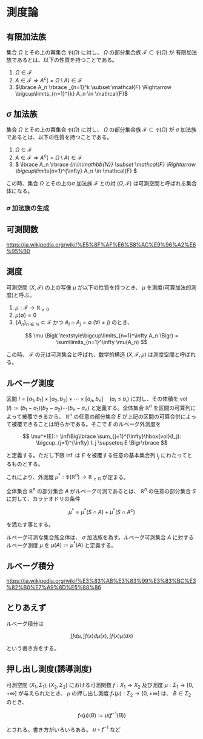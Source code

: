 # 測度論

## 有限加法族
集合 $\Omega$ とその上の冪集合 $\mathfrak{P}(\Omega)$ に対し、 $\Omega$ の部分集合族 $\mathcal{F} \subset \mathfrak{P}(\Omega)$ が 有限加法族であるとは、以下の性質を持つことである。

1. $\Omega\in\mathcal{F}$
2. $A\in\mathcal{F}\Rightarrow A^c(=\Omega\setminus A)\in\mathcal{F}$
3. $\lbrace A_n \rbrace _{n=1}^k \subset \mathcal{F} \Rightarrow \bigcup\limits_{n=1}^{k} A_n \in \mathcal{F}$

## $\sigma$ 加法族
集合 $\Omega$ とその上の冪集合 $\mathfrak{P}(\Omega)$ に対し、 $\Omega$ の部分集合族 $\mathcal{F} \subset \mathfrak{P}(\Omega)$ が $\sigma$ 加法族であるとは、以下の性質を持つことである。

1. $\Omega\in\mathcal{F}$
2. $A\in\mathcal{F}\Rightarrow A^c(=\Omega\setminus A)\in\mathcal{F}$
3. $ \lbrace A_n \rbrace _{n\in\mathbb{N}} \subset \mathcal{F} \Rightarrow \bigcup\limits_{n=1}^{\infty} A_n \in \mathcal{F} $

この時、集合 $\Omega$ とその上の$\sigma$ 加法族 $\mathcal{F}$ との対 $(\Omega, \mathcal{F})$ は可測空間と呼ばれる集合体になる。

### $\sigma$ 加法族の生成

## 可測関数
https://ja.wikipedia.org/wiki/%E5%8F%AF%E6%B8%AC%E9%96%A2%E6%95%B0

## 測度

可測空間 $(X, \mathcal{F})$ の上の写像 $\mu$ が以下の性質を持つとき、 $\mu$ を測度(可算加法的測度)と呼ぶ。

1. $\mu:\mathcal{F} \rightarrow \mathbb{R}_{\geq 0}$
2. $\mu(\emptyset) = 0$
3. $\lbrace A_n \rbrace_{n\in\mathbb{N}} \subset\mathcal{F}$ かつ $A_i \cap A_j = \emptyset \ (\forall i \neq j)$ のとき、

$$
    \mu \Bigl( \textstyle\bigcup\limits_{n=1}^\infty A_n \Bigr) = \sum\limits_{n=1}^\infty \mu(A_n)
$$

この時、 $\mathcal{F}$ の元は可測集合と呼ばれ、数学的構造 $(X,\mathcal{F}, \mu)$ は測度空間と呼ばれる。


## ルベーグ測度
区間 $I=[a_1,b_1]\times [a_2,b_2]\times\dotsb\times [a_n,b_n]\quad (a_i\leq b_i)$ に対し、その体積を $\operatorname{vol}(I) := (b_1-a_1)(b_2-a_2)\dotsb(b_n-a_n)$ と定義する。全体集合 $\mathbb{R}^n$ を区間の可算列によって被覆できるから、 $\mathbb{R}^n$ の任意の部分集合 $E$ が上記の区間の可算合併によって被覆できることは明らかである。そこで $E$ のルベーグ外測度を

$$
    \mu^*(E):= \inf\Big\lbrace \sum_{j=1}^{\infty}\hbox{vol}(I_j): \bigcup_{j=1}^{\infty} I_j \supseteq E \Bigr\rbrace
$$

と定義する。ただし下限 $\inf$ は $E$ を被覆する任意の基本集合列 $I_j$ にわたってとるものとする。

これにより、外測度 $\mu^* : \mathfrak{P}(\mathbb{R}^n) \rightarrow \mathbb{R}_{\geq 0}$ が定まる。

全体集合 $\mathbb{R}^n$ の部分集合 $A$ がルベーグ可測であるとは、 $\mathbb{R}^n$ の任意の部分集合 $S$ に対して、カラテオドリの条件

$$
    \mu^* = \mu^* (S \cap A) + \mu^* (S \cap A^c)
$$

を満たす事とする。

ルベーグ可測な集合族全体は、 $σ$ 加法族を為す。ルベーグ可測集合 $A$ に対するルベーグ測度 $\mu$ を $\mu(A) := \mu^*(A)$ と定義する。

## ルベーグ積分
https://ja.wikipedia.org/wiki/%E3%83%AB%E3%83%99%E3%83%BC%E3%82%B0%E7%A9%8D%E5%88%86

## とりあえず

ルベーグ積分は

$$
    \int f d\mu , \int f(x) d\mu(x) , \int f(x)\mu(dx)
$$

という書き方をする。

## 押し出し測度(誘導測度)
可測空間 $(X_1, \Sigma_1),(X_2, \Sigma_2)$ における可測関数 $f: X_1 \rightarrow X_2$ 及び測度 $\mu : \Sigma_1 \rightarrow [0, +\infty]$ 
が与えられたとき、 $\mu$ の押し出し測度 $f_*(\mu):\Sigma_2 \rightarrow [0, +\infty]$ は、 $B\in\Sigma_2$ のとき、

$$
    f_*(\mu)(B) := \mu(f^{-1}(B)) 
$$

とされる。書き方がいろいろある。 $\mu \circ f^{-1}$ など
